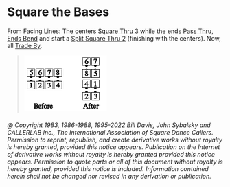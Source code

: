 
# Square the Bases

From Facing Lines: The centers [Square Thru 3](../b1/square_thru.md) while the
ends [Pass Thru](../b1/pass_thru.md), [Ends Bend](../a1/ends_bend.md) and start a
[Split Square Thru 2](../a1/split_square_thru.md) (finishing with the centers).
Now, all [Trade By](../b2/trade_by.md).

> 
> ![alt](square_the_bases.png)
> 

###### @ Copyright 1983, 1986-1988, 1995-2022 Bill Davis, John Sybalsky and CALLERLAB Inc., The International Association of Square Dance Callers. Permission to reprint, republish, and create derivative works without royalty is hereby granted, provided this notice appears. Publication on the Internet of derivative works without royalty is hereby granted provided this notice appears. Permission to quote parts or all of this document without royalty is hereby granted, provided this notice is included. Information contained herein shall not be changed nor revised in any derivation or publication.
